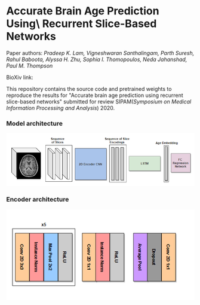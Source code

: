 Accurate Brain Age Prediction Using\ 
Recurrent Slice-Based Networks
==================================================================

Paper authors: *Pradeep K. Lam, Vigneshwaran Santhalingam, Parth Suresh, Rahul Baboota, Alyssa H. Zhu, Sophia I. Thomopoulos, Neda Jahanshad, Paul M. Thompson*

BioXiv link:

This repository contains the source code and pretrained weights to reproduce the results for "Accurate brain age prediction using recurrent slice-based networks"
submitted for review SIPAM(*Symposium on Medical Information Processing and Analysis*) 2020.


### Model architecture
<img src="figs/Diagram_LSTM.PNG">

### Encoder architecture
<img src="figs/Diagram_CNN_Encoder.PNG">
